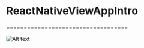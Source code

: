 # ReactNativeViewAppIntro

===================================


![Alt text](http://res.cloudinary.com/dcbi3quoh/image/upload/v1492886930/Screenshot_1492929456_wvyyfw.png "Start view")
